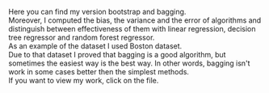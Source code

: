 Here you can find my version bootstrap and bagging.<br/>
Moreover, I computed the bias, the variance and the error of algorithms and distinguish between effectiveness of them with linear regression, decision tree regressor and random forest regressor.<br/>
As an example of the dataset I used Boston dataset.<br/>
Due to that dataset I proved that bagging is a good algorithm, but sometimes the easiest way is the best way. In other words, bagging isn't work in some cases better then the simplest methods.<br/>
If you want to view my work, click on the file.
